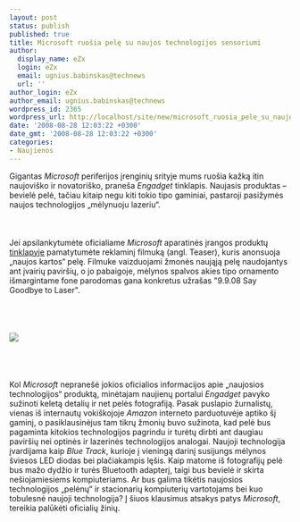 ```yaml
---
layout: post
status: publish
published: true
title: Microsoft ruošia pelę su naujos technologijos sensoriumi
author:
  display_name: eZx
  login: eZx
  email: ugnius.babinskas@technews
  url: ''
author_login: eZx
author_email: ugnius.babinskas@technews
wordpress_id: 2365
wordpress_url: http://localhost/site/new/microsoft_ruosia_pele_su_naujos_technologijos_sensoriumi/
date: '2008-08-28 12:03:22 +0300'
date_gmt: '2008-08-28 12:03:22 +0300'
categories:
- Naujienos
---
```

<p>Gigantas <i>Microsoft</i> periferijos įrenginių srityje mums ruošia kažką itin naujoviško ir novatoriško, praneša <i>Engadget</i> tinklapis. Naujasis produktas – bevielė pelė, tačiau kitaip negu kiti tokio tipo gaminiai, pastaroji pasižymės naujos technologijos „mėlynuoju lazeriu“.<br />
<br><br />
<br>Jei apsilankytumėte oficialiame <i>Microsoft</i> aparatinės įrangos produktų <a class="ns" href="http://www.microsoft.com/hardware/">tinklapyje</a> pamatytumėte reklaminį filmuką (angl. Teaser), kuris anonsuoja „naujos kartos“ pelę. Filmuke vaizduojami žmonės naująją pelę naudojantys ant įvairių paviršių, o jo pabaigoje, mėlynos spalvos akies tipo ornamento išmargintame fone parodomas gana konkretus užrašas &quot;9.9.08 Say Goodbye to Laser&quot;.<br />
<br><br />
<br><br><img src="http://www.technews.lt/upl/Failai/ms_blu_track_1.jpg"><br><br />
<br><br />
<br>Kol <i>Microsoft</i> nepranešė jokios oficialios informacijos apie „naujosios technologijos“ produktą, minėtajam naujienų portalui <i>Engadget</i> pavyko sužinoti keletą detalių ir net pelės fotografiją. Pasak puslapio žurnalistų, vienas iš internautų vokiškojoje <i>Amazon</i> interneto parduotuvėje aptiko šį gaminį, o pasiklausinėjus tam tikrų žmonių buvo sužinota, kad pelė bus pagaminta kitokios technologijos pagrindu ir turėtų dirbti ant daugiau paviršių nei optinės ir lazerinės technologijos analogai. Naujoji technologija įvardijama kaip <i>Blue Track</i>, kurioje į vieningą darinį susijungs mėlynos šviesos LED diodas bei plačiakampis lęšis. Kaip matome iš fotografijų pelė bus mažo dydžio ir turės Bluetooth adapterį, taigi bus bevielė ir skirta nešiojamiesiems kompiuteriams. Ar bus galima tikėtis naujosios technologijos „pelėnų“ ir stacionarių kompiuterių vartotojams bei kuo tobulesnė naujoji technologija? Į šiuos klausimus atsakys patys <i>Microsoft</i>, tereikia palūkėti oficialių žinių.<br />
<br><br />
<br><br />
<br></p>
